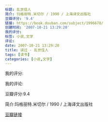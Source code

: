 ```yaml
---
标题: 乱世佳人
简介: 玛格丽特.米切尔 / 1990 / 上海译文出版社
豆瓣评分: '9.4'
链接: https://book.douban.com/subject/1996678/
创建时间: '2007-10-21 13:29:20'
我的评分:
标签: 小说,文学
评论:
date: 2007-10-21 13:29:20
title: 读过 - 乱世佳人
tags: [读书]
categories: [小说,文学]
---
```


我的评分:

我的评论:

豆瓣评分:9.4

简介:玛格丽特.米切尔 / 1990 / 上海译文出版社

[豆瓣链接](https://book.douban.com/subject/1996678/)

